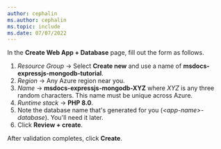 ```yaml
---
author: cephalin
ms.author: cephalin
ms.topic: include
ms.date: 07/07/2022
---
```

In the **Create Web App + Database** page, fill out the form as follows.

1. *Resource Group* &rarr; Select **Create new** and use a name of **msdocs-expressjs-mongodb-tutorial**.
1. *Region* &rarr; Any Azure region near you.
1. *Name* &rarr; **msdocs-expressjs-mongodb-XYZ** where *XYZ* is any three random characters. This name must be unique across Azure.
1. *Runtime stack* &rarr; **PHP 8.0**.
1. Note the database name that's generated for you (*\<app-name>-database*). You'll need it later.
1. Click **Review + create**.

After validation completes, click **Create**.